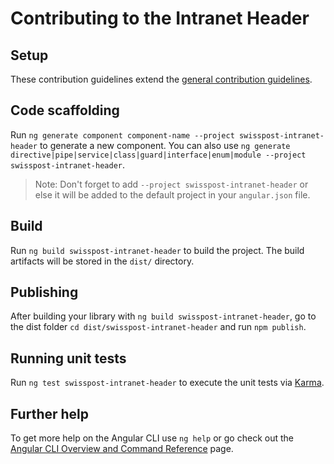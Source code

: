 # Contributing to the Intranet Header

## Setup
These contribution guidelines extend the [general contribution guidelines](../../../../CONTRIBUTING.md).

## Code scaffolding

Run `ng generate component component-name --project swisspost-intranet-header` to generate a new component. You can also use `ng generate directive|pipe|service|class|guard|interface|enum|module --project swisspost-intranet-header`.
> Note: Don't forget to add `--project swisspost-intranet-header` or else it will be added to the default project in your `angular.json` file. 

## Build

Run `ng build swisspost-intranet-header` to build the project. The build artifacts will be stored in the `dist/` directory.

## Publishing

After building your library with `ng build swisspost-intranet-header`, go to the dist folder `cd dist/swisspost-intranet-header` and run `npm publish`.

## Running unit tests

Run `ng test swisspost-intranet-header` to execute the unit tests via [Karma](https://karma-runner.github.io).

## Further help

To get more help on the Angular CLI use `ng help` or go check out the [Angular CLI Overview and Command Reference](https://angular.io/cli) page.
